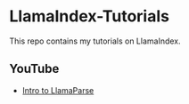 # LlamaIndex-Tutorials

This repo contains my tutorials on LlamaIndex. 

## YouTube

- [Intro to LlamaParse](https://youtu.be/1bH2Zzm37a0)

